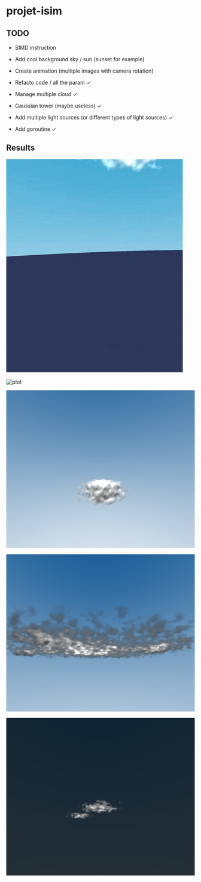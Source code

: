 # projet-isim

## TODO

- SIMD instruction

- Add cool background sky / sun (sunset for example)

- Create animation (multiple images with camera rotation)

- Refacto code / all the param ✓

- Manage multiple cloud ✓

- Gaussian tower (maybe useless) ✓

- Add multiple light sources (or different types of light sources) ✓

- Add goroutine ✓

## Results

![Alt Text](results/backward-anim-one-cloud.gif)

![plot](results/clound-sunset-1.png)

![plot](results/cloud_7.png)


![plot](results/30_clouds.png)


![plot](results/cloud_13.png)
